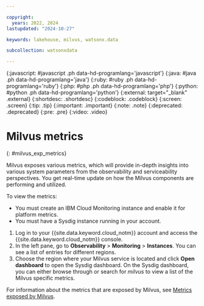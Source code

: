 ```yaml
---

copyright:
  years: 2022, 2024
lastupdated: "2024-10-27"

keywords: lakehouse, milvus, watsonx.data

subcollection: watsonxdata

---
```


{:javascript: #javascript .ph data-hd-programlang='javascript'}
{:java: #java .ph data-hd-programlang='java'}
{:ruby: #ruby .ph data-hd-programlang='ruby'}
{:php: #php .ph data-hd-programlang='php'}
{:python: #python .ph data-hd-programlang='python'}
{:external: target="_blank" .external}
{:shortdesc: .shortdesc}
{:codeblock: .codeblock}
{:screen: .screen}
{:tip: .tip}
{:important: .important}
{:note: .note}
{:deprecated: .deprecated}
{:pre: .pre}
{:video: .video}

# Milvus metrics
{: #milvus_exp_metrics}

Milvus exposes various metrics, which will provide in-depth insights into various system parameters from the observability and serviceability perspectives. You get real-time update on how the Milvus components are performing and utilized.

To view the metrics:

- You must create an IBM Cloud Monitoring instance and enable it for platform metrics.
- You must have a Sysdig instance running in your account.

1. Log in to your {{site.data.keyword.cloud_notm}} account and access the {{site.data.keyword.cloud_notm}} console.
1. In the left pane, go to **Observability** > **Monitoring** > **Instances**. You can see a list of entries for different regions.
1. Choose the region where your Milvus service is located and click **Open dashboard** to open the Sysdig dashboard. On the Sysdig dashboard, you can either browse through or search for *milvus* to view a list of the Milvus specific metrics.

For information about the metrics that are exposed by Milvus, see [Metrics exposed by Milvus](watsonxdata?topic=watsonxdata-milvus_exp_metrics_list).
